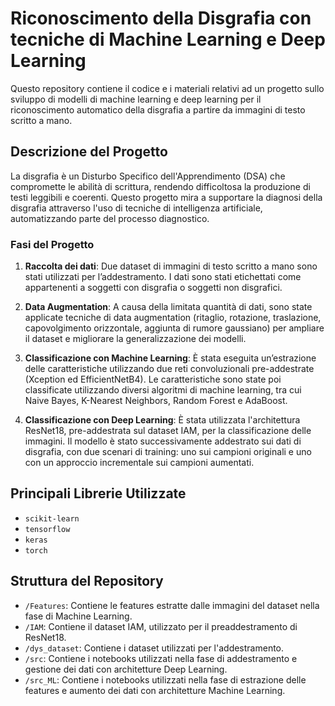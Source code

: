 # Riconoscimento della Disgrafia con tecniche di Machine Learning e Deep Learning

Questo repository contiene il codice e i materiali relativi ad un progetto sullo sviluppo di modelli di machine learning e deep learning per il riconoscimento automatico della disgrafia a partire da immagini di testo scritto a mano.

## Descrizione del Progetto

La disgrafia è un Disturbo Specifico dell'Apprendimento (DSA) che compromette le abilità di scrittura, rendendo difficoltosa la produzione di testi leggibili e coerenti. Questo progetto mira a supportare la diagnosi della disgrafia attraverso l'uso di tecniche di intelligenza artificiale, automatizzando parte del processo diagnostico.

### Fasi del Progetto

1. **Raccolta dei dati**: Due dataset di immagini di testo scritto a mano sono stati utilizzati per l’addestramento. I dati sono stati etichettati come appartenenti a soggetti con disgrafia o soggetti non disgrafici.

2. **Data Augmentation**: A causa della limitata quantità di dati, sono state applicate tecniche di data augmentation (ritaglio, rotazione, traslazione, capovolgimento orizzontale, aggiunta di rumore gaussiano) per ampliare il dataset e migliorare la generalizzazione dei modelli.

3. **Classificazione con Machine Learning**: È stata eseguita un’estrazione delle caratteristiche utilizzando due reti convoluzionali pre-addestrate (Xception ed EfficientNetB4). Le caratteristiche sono state poi classificate utilizzando diversi algoritmi di machine learning, tra cui Naive Bayes, K-Nearest Neighbors, Random Forest e AdaBoost.

4. **Classificazione con Deep Learning**: È stata utilizzata l'architettura ResNet18, pre-addestrata sul dataset IAM, per la classificazione delle immagini. Il modello è stato successivamente addestrato sui dati di disgrafia, con due scenari di training: uno sui campioni originali e uno con un approccio incrementale sui campioni aumentati.

## Principali Librerie Utilizzate

- `scikit-learn`
- `tensorflow`
- `keras`
- `torch`

## Struttura del Repository

- `/Features`: Contiene le features estratte dalle immagini del dataset nella fase di Machine Learning.
- `/IAM`: Contiene il dataset IAM, utilizzato per il preaddestramento di ResNet18.
- `/dys_dataset`: Contiene i dataset utilizzati per l'addestramento.
- `/src`: Contiene i notebooks utilizzati nella fase di addestramento e gestione dei dati con architetture Deep Learning.
- `/src_ML`: Contiene i notebooks utilizzati nella fase di estrazione delle features e aumento dei dati con architetture Machine Learning.

